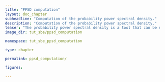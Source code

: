```yaml
---
title: "PPSD computation"
layout: doc_chapter
subheadline: "Computation of the probability power spectral density."
description: "Computation of the probability power spectral density."
teaser: "The probability power spectral density is a tool that can be used to determine the data quality and eventual problems with the data recorder or the sensor. psysmon provides the tools to compute the probability power spectral density (PPSD) for the complete data set which then can be used to create the PPSD plots for the desired time spans."
image_dir: tut_sbe/ppsd_computation

namespace: tut_sbe_ppsd_computation

type: chapter

permalink: ppsd_computation/

figures:

---
```



